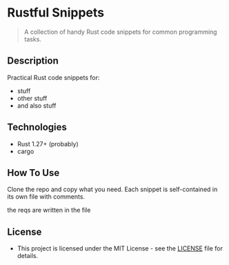 # Rustful Snippets

> A collection of handy Rust code snippets for common programming tasks.

## Description

Practical Rust code snippets for:
- stuff
- other stuff
- and also stuff

## Technologies

- Rust 1.27+ (probably)
- cargo

## How To Use

Clone the repo and copy what you need. Each snippet is self-contained in its own file with comments.

the reqs are written in the file

## License

- This project is licensed under the MIT License - see the [LICENSE](LICENSE) file for details.

